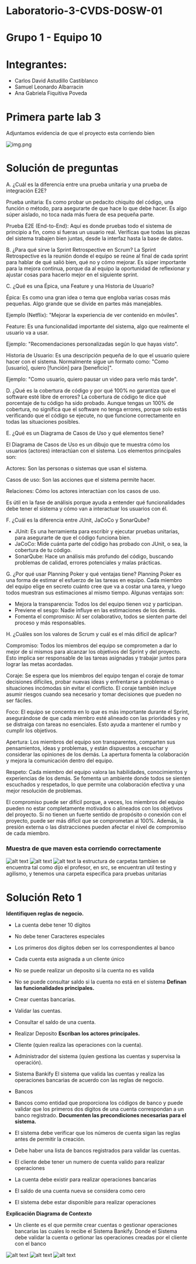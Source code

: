 # Laboratorio-3-CVDS-DOSW-01

# Grupo 1 - Equipo 10

# Integrantes:
- Carlos David Astudillo Castiblanco
- Samuel Leonardo Albarracin
- Ana Gabriela Fiquitiva Poveda


# Primera parte lab 3

 Adjuntamos evidencia de que el proyecto esta corriendo bien

![img.png](img.png)
# Solución de preguntas
A. ¿Cuál es la diferencia entre una prueba unitaria y una prueba de integración E2E?

Prueba unitaria: Es como probar un pedacito chiquito del código, una función o método, para asegurarte de que hace lo que debe hacer. Es algo súper aislado, no toca nada más fuera de esa pequeña parte.

Prueba E2E (End-to-End): Aquí es donde pruebas todo el sistema de principio a fin, como si fueras un usuario real. Verificas que todas las piezas del sistema trabajen bien juntas, desde la interfaz hasta la base de datos.

B. ¿Para qué sirve la Sprint Retrospective en Scrum?
La Sprint Retrospective es la reunión donde el equipo se reúne al final de cada sprint para hablar de qué salió bien, qué no y cómo mejorar. Es súper importante para la mejora continua, porque da al equipo la oportunidad de reflexionar y ajustar cosas para hacerlo mejor en el siguiente sprint.

C. ¿Qué es una Épica, una Feature y una Historia de Usuario?

Épica: Es como una gran idea o tema que engloba varias cosas más pequeñas. Algo grande que se divide en partes más manejables.

Ejemplo (Netflix): "Mejorar la experiencia de ver contenido en móviles".

Feature: Es una funcionalidad importante del sistema, algo que realmente el usuario va a usar.

Ejemplo: "Recomendaciones personalizadas según lo que hayas visto".

Historia de Usuario: Es una descripción pequeña de lo que el usuario quiere hacer con el sistema. Normalmente sigue un formato como: "Como [usuario], quiero [función] para [beneficio]".

Ejemplo: "Como usuario, quiero pausar un video para verlo más tarde".

D. ¿Qué es la cobertura de código y por qué 100% no garantiza que el software esté libre de errores?
La cobertura de código te dice qué porcentaje de tu código ha sido probado. Aunque tengas un 100% de cobertura, no significa que el software no tenga errores, porque solo estás verificando que el código se ejecute, no que funcione correctamente en todas las situaciones posibles.

E. ¿Qué es un Diagrama de Casos de Uso y qué elementos tiene?

El Diagrama de Casos de Uso es un dibujo que te muestra cómo los usuarios (actores) interactúan con el sistema. Los elementos principales son:

Actores: Son las personas o sistemas que usan el sistema.

Casos de uso: Son las acciones que el sistema permite hacer.

Relaciones: Cómo los actores interactúan con los casos de uso.

Es útil en la fase de análisis porque ayuda a entender qué funcionalidades debe tener el sistema y cómo van a interactuar los usuarios con él.

F. ¿Cuál es la diferencia entre JUnit, JaCoCo y SonarQube?

- JUnit: Es una herramienta para escribir y ejecutar pruebas unitarias, para asegurarte de que el código funciona bien.
- JaCoCo: Mide cuánta parte del código has probado con JUnit, o sea, la cobertura de tu código.
- SonarQube: Hace un análisis más profundo del código, buscando problemas de calidad, errores potenciales y malas prácticas.

G. ¿Por qué usar Planning Poker y qué ventajas tiene?
Planning Poker es una forma de estimar el esfuerzo de las tareas en equipo. Cada miembro del equipo elige en secreto cuánto cree que va a costar una tarea, y luego todos muestran sus estimaciones al mismo tiempo. Algunas ventajas son:
- Mejora la transparencia: Todos los del equipo tienen voz y participan.
- Previene el sesgo: Nadie influye en las estimaciones de los demás.
- Fomenta el compromiso: Al ser colaborativo, todos se sienten parte del proceso y más responsables.

H. ¿Cuáles son los valores de Scrum y cuál es el más difícil de aplicar?

Compromiso:
Todos los miembros del equipo se comprometen a dar lo mejor de sí mismos para alcanzar los objetivos del Sprint y del proyecto. Esto implica ser responsable de las tareas asignadas y trabajar juntos para lograr las metas acordadas.

Coraje:
Se espera que los miembros del equipo tengan el coraje de tomar decisiones difíciles, probar nuevas ideas y enfrentarse a problemas o situaciones incómodas sin evitar el conflicto. El coraje también incluye asumir riesgos cuando sea necesario y tomar decisiones que pueden no ser fáciles.

Foco:
El equipo se concentra en lo que es más importante durante el Sprint, asegurándose de que cada miembro esté alineado con las prioridades y no se distraiga con tareas no esenciales. Esto ayuda a mantener el rumbo y cumplir los objetivos.

Apertura:
Los miembros del equipo son transparentes, comparten sus pensamientos, ideas y problemas, y están dispuestos a escuchar y considerar las opiniones de los demás. La apertura fomenta la colaboración y mejora la comunicación dentro del equipo.

Respeto:
Cada miembro del equipo valora las habilidades, conocimientos y experiencias de los demás. Se fomenta un ambiente donde todos se sienten escuchados y respetados, lo que permite una colaboración efectiva y una mejor resolución de problemas.

El compromiso puede ser difícil porque, a veces, los miembros del equipo pueden no estar completamente motivados o alineados con los objetivos del proyecto. Si no tienen un fuerte sentido de propósito o conexión con el proyecto, puede ser más difícil que se comprometan al 100%. Además, la presión externa o las distracciones pueden afectar el nivel de compromiso de cada miembro.

### Muestra de que maven esta corriendo correctamente
![alt text](maven.png)
![alt text](mvnclean.png)
![alt text](mvntest.png)
la estructura de carpetas tambien se encuentra tal como dijo el profesor, en src, se encuentran util testing y agilismo, y tenemos una carpeta especifica para pruebas unitarias

# Solución Reto 1
**Identifiquen reglas de negocio.**
- La cuenta debe tener 10 dígitos
- No debe tener Caracteres especiales
- Los primeros dos dígitos deben ser los correspondientes al banco
- Cada cuenta esta asignada a un cliente único
- No se puede realizar un deposito si la cuenta no es valida 
- No se puede consultar saldo si la cuenta no está en el sistema 
**Definan las funcionalidades principales.**
- Crear cuentas bancarias.
- Validar las cuentas.
- Consultar el saldo de una cuenta.
- Realizar Deposito
**Escriban los actores principales.**
- Cliente (quien realiza las operaciones con la cuenta).
- Administrador del sistema (quien gestiona las cuentas y supervisa la operación).
- Sistema Bankify El sistema que valida las cuentas y realiza las operaciones bancarias de acuerdo con las reglas de negocio.
- Bancos 
- Bancos como entidad que proporciona los códigos de banco y puede validar que los primeros dos dígitos de una cuenta correspondan a un banco registrado.
**Documenten las precondiciones necesarias para el sistema.**

- El sistema debe verificar que los números de cuenta sigan las reglas antes de permitir la creación.
- Debe haber una lista de bancos registrados para validar las cuentas.
- El cliente debe tener un numero de cuenta valido para realizar operaciones
- La cuenta debe existir para realizar operaciones bancarias
- El saldo de una cuenta nueva se considera como cero 
- El sistema debe estar disponible para realizar operaciones 

**Explicación Diagrama de Contexto**
- Un cliente es el que permite crear cuentas o gestionar  operaciones bancarias las cuales lo recibe el Sistema Bankify. Donde el Sistema debe validar la cuenta o getionar las operaciones creadas por el cliente con el banco 

![alt text](docs/uml/DiagramadeContexto.png)
![alt text](docs/uml/casosDeuso.png)
![alt text](docs/uml/HistoriasUsuario.png)